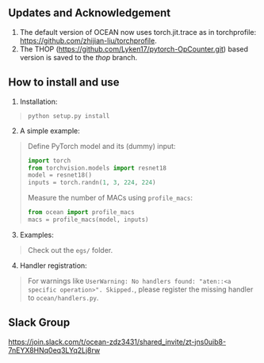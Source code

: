 <!-- # OCEAN: Operation Counter for Efficient Audio/Speech Processing Networks -->

## Updates and Acknowledgement

1. The default version of OCEAN now uses torch.jit.trace as in torchprofile: https://github.com/zhijian-liu/torchprofile.
2. The THOP (https://github.com/Lyken17/pytorch-OpCounter.git) based version is saved to the *thop* branch.

## How to install and use

1. Installation:

> `python setup.py install`

2. A simple example:

> Define PyTorch model and its (dummy) input:
> ```python
> import torch
> from torchvision.models import resnet18
> model = resnet18()
> inputs = torch.randn(1, 3, 224, 224)
> ```
> Measure the number of MACs using `profile_macs`:
> ```python
> from ocean import profile_macs
> macs = profile_macs(model, inputs)
> ```

3. Examples:

> Check out the `egs/` folder.

4. Handler registration:

> For warnings like `UserWarning: No handlers found: "aten::<a specific operation>". Skipped.`, please register the missing handler to `ocean/handlers.py`.

## Slack Group

https://join.slack.com/t/ocean-zdz3431/shared_invite/zt-jns0uib8-7nEYX8HNq0eq3LYq2Lj8rw
